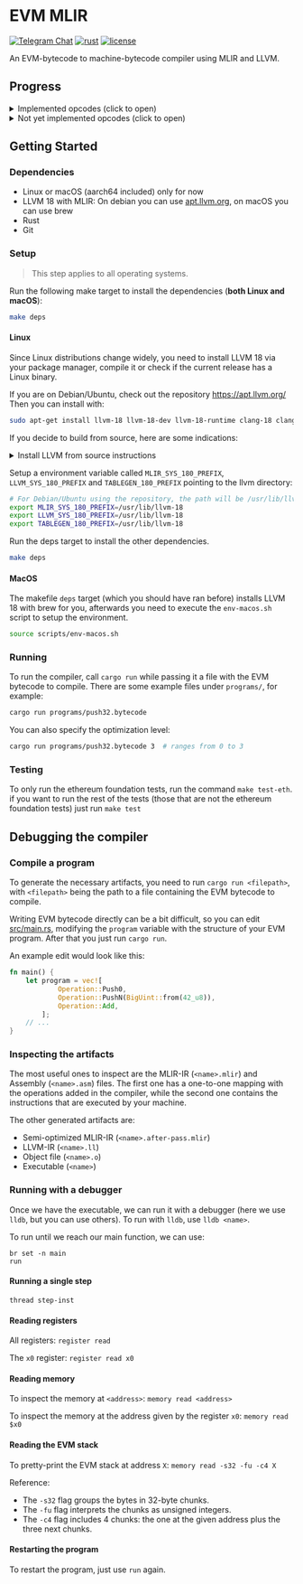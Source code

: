 # EVM MLIR

[![Telegram Chat][tg-badge]][tg-url]
[![rust](https://github.com/lambdaclass/evm_mlir/actions/workflows/ci.yml/badge.svg)](https://github.com/lambdaclass/emv_mlir/actions/workflows/ci.yml)
[![license](https://img.shields.io/github/license/lambdaclass/evm_mlir)](/LICENSE)

[tg-badge]: https://img.shields.io/endpoint?url=https%3A%2F%2Ftg.sumanjay.workers.dev%2Fethereum_rust%2F&logo=telegram&label=chat&color=neon
[tg-url]: https://t.me/ethereum_rust

An EVM-bytecode to machine-bytecode compiler using MLIR and LLVM.

## Progress

<details>
<summary>Implemented opcodes (click to open)</summary>

1. (0x00) STOP
1. (0x01) ADD
1. (0x02) MUL
1. (0x03) SUB
1. (0x04) DIV
1. (0x05) SDIV
1. (0x06) MOD
1. (0x07) SMOD
1. (0x08) ADDMOD
1. (0x09) MULMOD
1. (0x0A) EXP
1. (0x0B) SIGNEXTEND
1. (0x10) LT
1. (0x11) GT
1. (0x12) SLT
1. (0x13) SGT
1. (0x14) EQ
1. (0x15) ISZERO
1. (0x16) AND
1. (0x17) OR
1. (0x18) XOR
1. (0x19) NOT
1. (0x1A) BYTE
1. (0x1B) SHL
1. (0x1C) SHR
1. (0x1D) SAR
1. (0x33) CALLER
1. (0x32) ORIGIN
1. (0x34) CALLVALUE
1. (0x35) CALLDATALOAD
1. (0x36) CALLDATASIZE
1. (0x37) CALLDATACOPY
1. (0x38) CODESIZE
1. (0x3A) GASPRICE
1. (0x46) CHAINID
1. (0x48) BASEFEE
1. (0x50) POP
1. (0x51) MLOAD
1. (0x52) MSTORE
1. (0x53) MSTORE8
1. (0x54) SLOAD
1. (0x56) JUMP
1. (0x57) JUMPI
1. (0x58) PC
1. (0x59) MSIZE
1. (0x5A) GAS
1. (0x5B) JUMPDEST
1. (0x5E) MCOPY
1. (0x5F) PUSH0
1. (0x60) PUSH1
1. (0x61) PUSH2
1. (0x62) PUSH3
1. (0x63) PUSH4
1. (0x64) PUSH5
1. (0x65) PUSH6
1. (0x66) PUSH7
1. (0x67) PUSH8
1. (0x68) PUSH9
1. (0x69) PUSH10
1. (0x6A) PUSH11
1. (0x6B) PUSH12
1. (0x6C) PUSH13
1. (0x6D) PUSH14
1. (0x6E) PUSH15
1. (0x6F) PUSH16
1. (0x70) PUSH17
1. (0x71) PUSH18
1. (0x72) PUSH19
1. (0x73) PUSH20
1. (0x74) PUSH21
1. (0x75) PUSH22
1. (0x76) PUSH23
1. (0x77) PUSH24
1. (0x78) PUSH25
1. (0x79) PUSH26
1. (0x7A) PUSH27
1. (0x7B) PUSH28
1. (0x7C) PUSH29
1. (0x7D) PUSH30
1. (0x7E) PUSH31
1. (0x7F) PUSH32
1. (0x80) DUP1
1. (0x81) DUP2
1. (0x82) DUP3
1. (0x83) DUP4
1. (0x84) DUP5
1. (0x85) DUP6
1. (0x86) DUP7
1. (0x87) DUP8
1. (0x88) DUP9
1. (0x89) DUP10
1. (0x8A) DUP11
1. (0x8B) DUP12
1. (0x8C) DUP13
1. (0x8D) DUP14
1. (0x8E) DUP15
1. (0x8F) DUP16
1. (0x90) SWAP1
1. (0x91) SWAP2
1. (0x92) SWAP3
1. (0x93) SWAP4
1. (0x94) SWAP5
1. (0x95) SWAP6
1. (0x96) SWAP7
1. (0x97) SWAP8
1. (0x98) SWAP9
1. (0x99) SWAP10
1. (0x9A) SWAP11
1. (0x9B) SWAP12
1. (0x9C) SWAP13
1. (0x9D) SWAP14
1. (0x9E) SWAP15
1. (0x9F) SWAP16
1. (0xA0) LOG0
1. (0xA1) LOG1
1. (0xA2) LOG2
1. (0xA3) LOG3
1. (0xA4) LOG4
1. (0xF3) RETURN
1. (0xFD) REVERT

</details>

<details>
<summary>Not yet implemented opcodes (click to open)</summary>

1. (0x20) KECCAK256
1. (0x30) ADDRESS
1. (0x31) BALANCE
1. (0x39) CODECOPY
1. (0x3B) EXTCODESIZE
1. (0x3C) EXTCODECOPY
1. (0x3D) RETURNDATASIZE
1. (0x3E) RETURNDATACOPY
1. (0x3F) EXTCODEHASH
1. (0x40) BLOCKHASH
1. (0x41) COINBASE
1. (0x42) TIMESTAMP
1. (0x43) NUMBER
1. (0x44) DIFFICULTY
1. (0x45) GASLIMIT
1. (0x47) SELFBALANCE
1. (0x49) BLOBHASH
1. (0x4A) BLOBBASEFEE
1. (0x55) SSTORE
1. (0x5C) TLOAD
1. (0x5D) TSTORE
1. (0xF0) CREATE
1. (0xF1) CALL
1. (0xF2) CALLCODE
1. (0xF4) DELEGATECALL
1. (0xF5) CREATE2
1. (0xFA) STATICCALL
1. (0xFE) INVALID
1. (0xFF) SELFDESTRUCT

</details>

## Getting Started

### Dependencies

- Linux or macOS (aarch64 included) only for now
- LLVM 18 with MLIR: On debian you can use [apt.llvm.org](https://apt.llvm.org/), on macOS you can use brew
- Rust
- Git

### Setup

> This step applies to all operating systems.

Run the following make target to install the dependencies (**both Linux and macOS**):

```bash
make deps
```

#### Linux

Since Linux distributions change widely, you need to install LLVM 18 via your package manager, compile it or check if the current release has a Linux binary.

If you are on Debian/Ubuntu, check out the repository https://apt.llvm.org/
Then you can install with:

```bash
sudo apt-get install llvm-18 llvm-18-dev llvm-18-runtime clang-18 clang-tools-18 lld-18 libpolly-18-dev libmlir-18-dev mlir-18-tools
```

If you decide to build from source, here are some indications:

<details><summary>Install LLVM from source instructions</summary>

```bash
# Go to https://github.com/llvm/llvm-project/releases
# Download the latest LLVM 18 release:
# The blob to download is called llvm-project-18.x.x.src.tar.xz

# For example
wget https://github.com/llvm/llvm-project/releases/download/llvmorg-18.1.4/llvm-project-18.1.4.src.tar.xz
tar xf llvm-project-18.1.4.src.tar.xz

cd llvm-project-18.1.4.src
mkdir build
cd build

# The following cmake command configures the build to be installed to /opt/llvm-18
cmake -G Ninja ../llvm \
   -DLLVM_ENABLE_PROJECTS="mlir;clang;clang-tools-extra;lld;polly" \
   -DLLVM_BUILD_EXAMPLES=OFF \
   -DLLVM_TARGETS_TO_BUILD="Native" \
   -DCMAKE_INSTALL_PREFIX=/opt/llvm-18 \
   -DCMAKE_BUILD_TYPE=RelWithDebInfo \
   -DLLVM_PARALLEL_LINK_JOBS=4 \
   -DLLVM_ENABLE_BINDINGS=OFF \
   -DCMAKE_C_COMPILER=clang -DCMAKE_CXX_COMPILER=clang++ -DLLVM_ENABLE_LLD=ON \
   -DLLVM_ENABLE_ASSERTIONS=OFF

ninja install
```

</details>

Setup a environment variable called `MLIR_SYS_180_PREFIX`, `LLVM_SYS_180_PREFIX` and `TABLEGEN_180_PREFIX` pointing to the llvm directory:

```bash
# For Debian/Ubuntu using the repository, the path will be /usr/lib/llvm-18
export MLIR_SYS_180_PREFIX=/usr/lib/llvm-18
export LLVM_SYS_180_PREFIX=/usr/lib/llvm-18
export TABLEGEN_180_PREFIX=/usr/lib/llvm-18
```

Run the deps target to install the other dependencies.

```bash
make deps
```

#### MacOS

The makefile `deps` target (which you should have ran before) installs LLVM 18 with brew for you, afterwards you need to execute the `env-macos.sh` script to setup the environment.

```bash
source scripts/env-macos.sh
```

### Running

To run the compiler, call `cargo run` while passing it a file with the EVM bytecode to compile.
There are some example files under `programs/`, for example:

```bash
cargo run programs/push32.bytecode
```

You can also specify the optimization level:

```bash
cargo run programs/push32.bytecode 3  # ranges from 0 to 3
```

### Testing

To only run the ethereum foundation tests, run the command `make test-eth`. if you want to run the rest of the tests (those that are not the ethereum foundation tests) just run 
`make test`

## Debugging the compiler

### Compile a program

To generate the necessary artifacts, you need to run `cargo run <filepath>`, with `<filepath>` being the path to a file containing the EVM bytecode to compile.

Writing EVM bytecode directly can be a bit difficult, so you can edit [src/main.rs](../src/main.rs), modifying the `program` variable with the structure of your EVM program. After that you just run `cargo run`.

An example edit would look like this:

```rust
fn main() {
    let program = vec![
            Operation::Push0,
            Operation::PushN(BigUint::from(42_u8)),
            Operation::Add,
        ];
    // ...
}
```

### Inspecting the artifacts

The most useful ones to inspect are the MLIR-IR (`<name>.mlir`) and Assembly (`<name>.asm`) files. The first one has a one-to-one mapping with the operations added in the compiler, while the second one contains the instructions that are executed by your machine.

The other generated artifacts are:

- Semi-optimized MLIR-IR (`<name>.after-pass.mlir`)
- LLVM-IR (`<name>.ll`)
- Object file (`<name>.o`)
- Executable (`<name>`)

### Running with a debugger

Once we have the executable, we can run it with a debugger (here we use `lldb`, but you can use others). To run with `lldb`, use `lldb <name>`.

To run until we reach our main function, we can use:

```lldb
br set -n main
run
```

#### Running a single step

`thread step-inst`

#### Reading registers

All registers: `register read`

The `x0` register: `register read x0`

#### Reading memory

To inspect the memory at `<address>`: `memory read <address>`

To inspect the memory at the address given by the register `x0`: `memory read $x0`

#### Reading the EVM stack

To pretty-print the EVM stack at address `X`: `memory read -s32 -fu -c4 X`

Reference:

- The `-s32` flag groups the bytes in 32-byte chunks.
- The `-fu` flag interprets the chunks as unsigned integers.
- The `-c4` flag includes 4 chunks: the one at the given address plus the three next chunks.

#### Restarting the program

To restart the program, just use `run` again.
